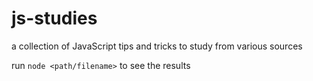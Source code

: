 # js-studies

a collection of JavaScript tips and tricks to study from various sources

run <code>node <path/filename></code> to see the results
